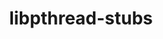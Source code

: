 ---
title: "libpthread-stubs"
layout: cache
categories: [package, develop-2023-11-05]
meta: {"versions": ["0.4"], "compilers": ["cce@=15.0.1", "gcc@=11.1.0", "gcc@=11.3.0", "gcc@=11.4.0", "gcc@=7.3.1", "gcc@=9.4.0", "oneapi@=2023.2.0"], "oss": ["amzn2", "rhel8", "ubuntu20.04", "ubuntu22.04"], "platforms": ["linux"], "targets": ["aarch64", "neoverse_n1", "neoverse_v1", "ppc64le", "x86_64_v3", "zen4"], "stacks": ["aws-isc", "aws-isc-aarch64", "data-vis-sdk", "e4s", "e4s-cray-rhel", "e4s-neoverse_v1", "e4s-oneapi", "e4s-power", "e4s-rocm-external", "gpu-tests", "ml-linux-x86_64-rocm", "root"], "num_specs": 10, "num_specs_by_stack": {"aws-isc-aarch64": 2, "root": 10, "aws-isc": 1, "e4s-cray-rhel": 1, "e4s-neoverse_v1": 1, "e4s-power": 1, "gpu-tests": 1, "data-vis-sdk": 1, "e4s-rocm-external": 1, "e4s": 1, "e4s-oneapi": 1, "ml-linux-x86_64-rocm": 1}}
spec_details: [{"hash": "nmadp3pdxzo2ywpen6zzlz2d4x7gy2r5", "compiler": "gcc@=7.3.1", "versions": ["0.4"], "os": "amzn2", "platform": "linux", "target": "aarch64", "variants": ["build_system=autotools"], "stacks": ["aws-isc-aarch64", "root"], "size": "-", "tarball": "https://binaries.spack.io/develop-2023-11-05/build_cache/linux-amzn2-aarch64/gcc-7.3.1/libpthread-stubs-0.4/linux-amzn2-aarch64-gcc-7.3.1-libpthread-stubs-0.4-nmadp3pdxzo2ywpen6zzlz2d4x7gy2r5.spack"}, {"hash": "k6jjnzxxpagbxl4ky7y6vs3wt6mbola6", "compiler": "gcc@=7.3.1", "versions": ["0.4"], "os": "amzn2", "platform": "linux", "target": "neoverse_n1", "variants": ["build_system=autotools"], "stacks": ["aws-isc-aarch64", "root"], "size": "-", "tarball": "https://binaries.spack.io/develop-2023-11-05/build_cache/linux-amzn2-neoverse_n1/gcc-7.3.1/libpthread-stubs-0.4/linux-amzn2-neoverse_n1-gcc-7.3.1-libpthread-stubs-0.4-k6jjnzxxpagbxl4ky7y6vs3wt6mbola6.spack"}, {"hash": "u4xks6justrcjzi5knxzleb2ucoy3xhe", "compiler": "gcc@=7.3.1", "versions": ["0.4"], "os": "amzn2", "platform": "linux", "target": "x86_64_v3", "variants": ["build_system=autotools"], "stacks": ["root", "aws-isc"], "size": "-", "tarball": "https://binaries.spack.io/develop-2023-11-05/build_cache/linux-amzn2-x86_64_v3/gcc-7.3.1/libpthread-stubs-0.4/linux-amzn2-x86_64_v3-gcc-7.3.1-libpthread-stubs-0.4-u4xks6justrcjzi5knxzleb2ucoy3xhe.spack"}, {"hash": "rae7uuougzchdlbfpirmjnap26ov7cdy", "compiler": "cce@=15.0.1", "versions": ["0.4"], "os": "rhel8", "platform": "linux", "target": "zen4", "variants": ["build_system=autotools"], "stacks": ["root", "e4s-cray-rhel"], "size": "-", "tarball": "https://binaries.spack.io/develop-2023-11-05/build_cache/linux-rhel8-zen4/cce-15.0.1/libpthread-stubs-0.4/linux-rhel8-zen4-cce-15.0.1-libpthread-stubs-0.4-rae7uuougzchdlbfpirmjnap26ov7cdy.spack"}, {"hash": "ybn2d3iohq6kbhbhpboms7fywu7zjoac", "compiler": "gcc@=11.4.0", "versions": ["0.4"], "os": "ubuntu20.04", "platform": "linux", "target": "neoverse_v1", "variants": ["build_system=autotools"], "stacks": ["e4s-neoverse_v1", "root"], "size": "-", "tarball": "https://binaries.spack.io/develop-2023-11-05/build_cache/linux-ubuntu20.04-neoverse_v1/gcc-11.4.0/libpthread-stubs-0.4/linux-ubuntu20.04-neoverse_v1-gcc-11.4.0-libpthread-stubs-0.4-ybn2d3iohq6kbhbhpboms7fywu7zjoac.spack"}, {"hash": "vhbjqgtuqapgmo36kgb72walkopjvf2l", "compiler": "gcc@=9.4.0", "versions": ["0.4"], "os": "ubuntu20.04", "platform": "linux", "target": "ppc64le", "variants": ["build_system=autotools"], "stacks": ["root", "e4s-power"], "size": "-", "tarball": "https://binaries.spack.io/develop-2023-11-05/build_cache/linux-ubuntu20.04-ppc64le/gcc-9.4.0/libpthread-stubs-0.4/linux-ubuntu20.04-ppc64le-gcc-9.4.0-libpthread-stubs-0.4-vhbjqgtuqapgmo36kgb72walkopjvf2l.spack"}, {"hash": "ajbfaxhtsso2llao7tyzccztmky4co33", "compiler": "gcc@=11.1.0", "versions": ["0.4"], "os": "ubuntu20.04", "platform": "linux", "target": "x86_64_v3", "variants": ["build_system=autotools"], "stacks": ["gpu-tests", "root", "data-vis-sdk"], "size": "-", "tarball": "https://binaries.spack.io/develop-2023-11-05/build_cache/linux-ubuntu20.04-x86_64_v3/gcc-11.1.0/libpthread-stubs-0.4/linux-ubuntu20.04-x86_64_v3-gcc-11.1.0-libpthread-stubs-0.4-ajbfaxhtsso2llao7tyzccztmky4co33.spack"}, {"hash": "7adgu4mvchpot7dww7z3m63kshsrbstq", "compiler": "gcc@=11.4.0", "versions": ["0.4"], "os": "ubuntu20.04", "platform": "linux", "target": "x86_64_v3", "variants": ["build_system=autotools"], "stacks": ["e4s-rocm-external", "root", "e4s"], "size": "-", "tarball": "https://binaries.spack.io/develop-2023-11-05/build_cache/linux-ubuntu20.04-x86_64_v3/gcc-11.4.0/libpthread-stubs-0.4/linux-ubuntu20.04-x86_64_v3-gcc-11.4.0-libpthread-stubs-0.4-7adgu4mvchpot7dww7z3m63kshsrbstq.spack"}, {"hash": "i76ctsoxavodquakizvn62zww536ng3v", "compiler": "oneapi@=2023.2.0", "versions": ["0.4"], "os": "ubuntu20.04", "platform": "linux", "target": "x86_64_v3", "variants": ["build_system=autotools"], "stacks": ["root", "e4s-oneapi"], "size": "-", "tarball": "https://binaries.spack.io/develop-2023-11-05/build_cache/linux-ubuntu20.04-x86_64_v3/oneapi-2023.2.0/libpthread-stubs-0.4/linux-ubuntu20.04-x86_64_v3-oneapi-2023.2.0-libpthread-stubs-0.4-i76ctsoxavodquakizvn62zww536ng3v.spack"}, {"hash": "pmn3v4dg3pbifqerppwdomobnd5x3k7c", "compiler": "gcc@=11.3.0", "versions": ["0.4"], "os": "ubuntu22.04", "platform": "linux", "target": "x86_64_v3", "variants": ["build_system=autotools"], "stacks": ["root", "ml-linux-x86_64-rocm"], "size": "-", "tarball": "https://binaries.spack.io/develop-2023-11-05/build_cache/linux-ubuntu22.04-x86_64_v3/gcc-11.3.0/libpthread-stubs-0.4/linux-ubuntu22.04-x86_64_v3-gcc-11.3.0-libpthread-stubs-0.4-pmn3v4dg3pbifqerppwdomobnd5x3k7c.spack"}]
---